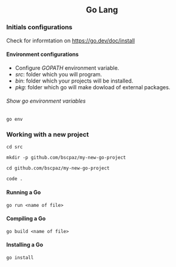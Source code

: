 <h2 align="center">Go Lang</h2>

### Initials configurations
Check for informtation on https://go.dev/doc/install

#### Environment configurations
* Configure _GOPATH_ environment variable.
* _src_: folder which you will program.
* _bin_: folder which your projects will be installed.
* _pkg_: folder which go will make dowload of external packages.
###### Show go environment variables
```console
go env
```
### Working with a new project
```console
cd src
```
```console
mkdir -p github.com/bscpaz/my-new-go-project
```
```console
cd github.com/bscpaz/my-new-go-project
```
```console
code .
```
#### Running a Go
```console
go run <name of file>
```
#### Compiling a Go
```console
go build <name of file>
```
#### Installing a Go
```console
go install
```
